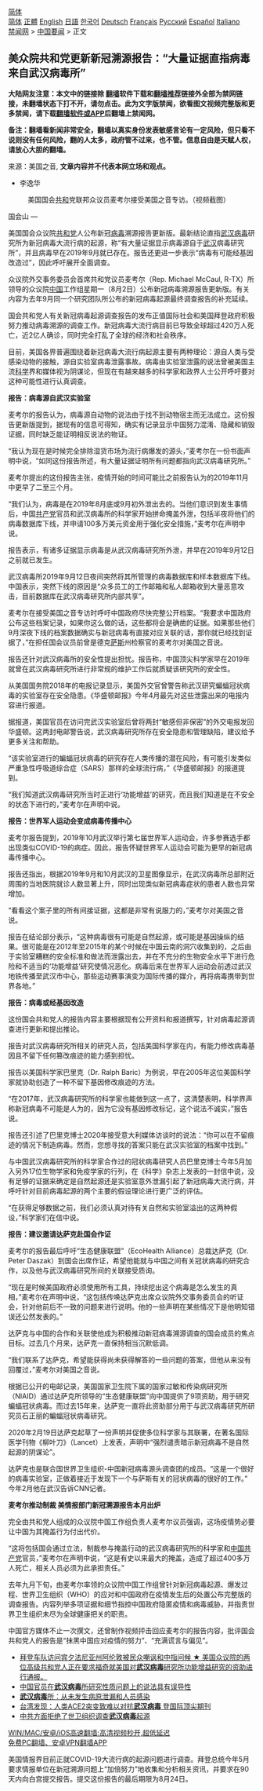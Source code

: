  <!-- 面包屑导航 --> <div class="breadcrumb"><!-- GTranslate: https://gtranslate.io/ -->  <div class="switcher notranslate">  <div class="selected">  <a href="#" onclick="return false;"> 简体</a>  </div>  <div class="option">  <a href="https://www.bannedbook.org" onclick="doGTranslate('zh-CN|zh-CN');jQuery('div.switcher div.selected a').html(jQuery(this).html());return false;" title="简体中文" class="nturl selected"> 简体</a>  <a href="https://www.bannedbook.org/zh-tw/" onclick="doGTranslate('zh-CN|zh-TW');jQuery('div.switcher div.selected a').html(jQuery(this).html());return false;" title="繁體中文" class="nturl"> 正體</a>  <a href="https://www.bannedbook.org/en/" onclick="doGTranslate('zh-CN|en');jQuery('div.switcher div.selected a').html(jQuery(this).html());return false;" title="English" class="nturl"> English</a>  <a href="https://www.bannedbook.org/ja/" onclick="doGTranslate('zh-CN|ja');jQuery('div.switcher div.selected a').html(jQuery(this).html());return false;" title="日本語" class="nturl"> 日語</a>  <a href="https://www.bannedbook.org/ko/" onclick="doGTranslate('zh-CN|ko');jQuery('div.switcher div.selected a').html(jQuery(this).html());return false;" title="한국어" class="nturl"> 한국어</a>  <a href="https://www.bannedbook.org/de/" onclick="doGTranslate('zh-CN|de');jQuery('div.switcher div.selected a').html(jQuery(this).html());return false;" title="Deutsch" class="nturl"> Deutsch</a>  <a href="https://www.bannedbook.org/fr/" onclick="doGTranslate('zh-CN|fr');jQuery('div.switcher div.selected a').html(jQuery(this).html());return false;" title="Français" class="nturl"> Français</a>  <a href="https://www.bannedbook.org/ru/" onclick="doGTranslate('zh-CN|ru');jQuery('div.switcher div.selected a').html(jQuery(this).html());return false;" title="Русский" class="nturl"> Русский</a>  <a href="https://www.bannedbook.org/es/" onclick="doGTranslate('zh-CN|es');jQuery('div.switcher div.selected a').html(jQuery(this).html());return false;" title="Español" class="nturl"> Español</a>  <a href="https://www.bannedbook.org/it/" onclick="doGTranslate('zh-CN|it');jQuery('div.switcher div.selected a').html(jQuery(this).html());return false;" title="Italiano" class="nturl"> Italiano</a>  </div>  </div>      <div class='breadcrumb-sub'><!-- Breadcrumb NavXT 6.3.0 --> <a href="https://www.bannedbook.org/" class="home">禁闻网</a> &gt; <a href="https://www.bannedbook.org/bnews/headline/" class="category">中国要闻</a> &gt; 正文</div></div><h2>美众院共和党更新新冠溯源报告：“大量证据直指病毒来自武汉病毒所”</h2> <p class="notice"><b>大陆网友注意：本文中的链接除 <a href="https://github.com/bannedbook/fanqiang" >翻墙</a>软件下载和<a href="https://github.com/killgcd/justmysocks/blob/master/README.md">翻墙推荐</a>链接外全部为禁网链接，未翻墙状态下打不开，请勿点击。此为文字版禁闻，欲看图文视频完整版和更多禁闻，请下载<a href="https://github.com/bannedbook/fanqiang">翻墙软件或APP</a>后翻墙上禁闻网。</p><p>备注：翻墙看新闻非常安全，翻墙以真实身份发表敏感言论有一定风险，但只看不说则没有任何风险，翻的人太多，政府管不过来，也不管。信息自由是天赋人权，请放心大胆的翻墙。</b></p>  <div class="entry"> <p>来源：美国之音, <strong>文章内容并不代表本网立场和观点。</strong></p> <ul> <li> 李逸华 </li> </ul> <figure> <figcaption> 美国国会<a href="https://www.bannedbook.org/bnews/tag/%E5%85%B1%E5%92%8C/" class="st_tag internal_tag" rel="tag" title="标签 共和 下的日志">共和</a>党联邦众议员麦考尔接受美国之音专访。（视频截图）<br /> </figcaption></figure> <p>国会山 —&nbsp;</p> <p>美国国会众议院<a href="https://www.bannedbook.org/bnews/tag/%e5%85%b1%e5%92%8c%e5%85%9a/" class="st_tag internal_tag" rel="tag" title="标签 共和党 下的日志">共和党</a>人公布新冠<a href="https://www.bannedbook.org/bnews/tag/%e7%97%85%e6%af%92/" class="st_tag internal_tag" rel="tag" title="标签 病毒 下的日志">病毒</a>溯源报告更新版。最新结论直指<a href="https://www.bannedbook.org/bnews/tag/%e6%ad%a6%e6%b1%89%e7%97%85%e6%af%92/" class="st_tag internal_tag" rel="tag" title="标签 武汉病毒 下的日志">武汉病毒</a>研究所为新冠病毒大流行病的起源，称“有大量证据显示病毒源自于<a href="https://www.bannedbook.org/bnews/tag/%e6%ad%a6%e6%b1%89/" class="st_tag internal_tag" rel="tag" title="标签 武汉 下的日志">武汉</a>病毒研究所”，并且病毒早在2019年9月就已存在。报告还更进一步表示“病毒有可能经基因改造过”，因此呼吁展开全面调查。</p> <p>众议院外交事务委员会首席共和党议员麦考尔（Rep. Michael McCaul, R-TX）所领导的众议院<span class='wp_keywordlink_affiliate'><a href="https://www.bannedbook.org/" title="中国" target="_blank">中国</a></span>工作组星期一（8月2日）公布新冠病毒溯源报告更新版。有关内容为去年9月同一个研究团队所公布的新冠病毒起源最终调查报告的补充延续。</p> <p>国会共和党人有关新冠病毒起源调查报告的发布正值国际社会和美国拜登政府积极努力推动病毒溯源的调查工作。新冠病毒大流行病目前已导致全球超过420万人死亡，近2亿人确诊，同时完全打乱了全球的经济和社会秩序。</p> <p>目前，美国各界普遍围绕着新冠病毒大流行病起源主要有两种理论：源自人类与受感染动物的接触，源自实验室病毒泄露事故。病毒由实验室泄露的说法曾被美国主流<span class='wp_keywordlink'><a href="https://www.bannedbook.org/forum11/topic309.html" title="禁片：“科学”的棍子" target="_blank">科学</a></span>界和媒体视为阴谋论，但现在有越来越多的科学家和政界人士公开呼吁要对这种可能性进行认真调查。</p> <p><strong>报告：病毒源自武汉实验室</strong></p> <p>麦考尔的报告认为，病毒源自动物的说法由于找不到动物宿主而无法成立。这份报告更新版提到，据现有的信息可得知，确实有记录显示中国努力混淆、隐藏和销毁证据，同时缺乏能证明相反说法的物证。</p> <p>“我认为现在是时候完全排除湿货市场为流行病爆发的源头，”麦考尔在一份书面声明中说，“如同这份报告所述，有大量证据证明所有问题都指向武汉病毒研究所。”</p> <p>麦考尔提出的这份报告主张，疫情开始的时间可能比之前报告认为的2019年11月中更早了二至三个月。</p> <p>“我们认为，病毒是在2019年8月底或9月初外泄出去的。当他们意识到发生事情后，中国<a href="https://www.bannedbook.org/bnews/tag/%e5%85%b1%e4%ba%a7%e5%85%9a/" class="st_tag internal_tag" rel="tag" title="标签 共产党 下的日志">共产党</a>官员和武汉病毒所的科学家开始拼命掩盖外泄，包括半夜将他们的病毒数据库下线，并申请100多万美元资金用于强化安全措施，”麦考尔在声明中说。</p>  <p>报告表示，有诸多证据显示病毒是从武汉病毒研究所外泄，并早在2019年9月12日之前就已发生。</p> <p>武汉病毒所2019年9月12日夜间突然将其所管理的病毒数据库和样本数据库下线。中国表示，突然下线的原因是“众多员工的工作邮箱和私人邮箱收到大量恶意攻击，目前数据库在武汉病毒研究所内部共享”。</p> <p>麦考尔在接受美国之音专访时呼吁中国政府尽快完整公开档案。“我要求中国政府公布这些档案记录，如果你这么做的话，这些都将会是确凿的证据。如果那些他们9月深夜下线的档案数据确实与新冠病毒有直接对应关联的话，那你就已经找到证据了，”在担任国会议员前曾是德克<span class='wp_keywordlink'><a href="https://www.bannedbook.org/forum5/topic42.html" title="萨斯、诚信与自救" target="_blank">萨斯</a></span>州检察官的麦考尔对美国之音说。</p> <p>报告还针对武汉病毒所的安全性提出担忧。报告称，中国顶尖科学家早在2019年就曾在武汉病毒研究所进行非常规的维护工作后就质疑该研究所的安全性。</p> <p>从美国国务院2018年的电报记录显示，美国外交官曾警告称武汉研究蝙蝠冠状病毒的实验室存在安全隐患。《华盛顿邮报》今年4月最先对这些泄露出来的电报内容进行报道。</p> <p>据报道，美国官员在访问完武汉实验室后曾将两封“敏感但非保密”的外交电报发回华盛顿。这两封电邮警告说，武汉病毒研究所存在安全隐患和管理缺陷，建议给予更多关注和帮助。</p> <p>“该实验室进行的蝙蝠冠状病毒的研究存在人类传播的潜在风险，有可能引发类似严重急性呼吸道综合症（SARS）那样的全球流行病，”《华盛顿邮报》的报道提到。</p> <p>“我们知道武汉病毒研究所当时正进行‘功能增益’的研究，而且我们知道是在不安全的状态下进行的，”麦考尔在声明中说。</p> <p><strong>报告：世界军人运动会变成病毒传播中心</strong></p> <p>麦考尔报告提到，2019年10月武汉举行第七届世界军人运动会，许多参赛选手都出现类似COVID-19的病症。因此，报告怀疑世界军人运动会可能为更早的新冠病毒传播中心。</p> <p>报告还指出，根据2019年9月和10月武汉的卫星图像显示，在武汉病毒所总部附近周围的当地医院就诊人数显著上升，同时出现类似新冠病毒症状的患者人数也异常增加。</p>  <p>“看看这个案子里的所有间接证据，这都是非常有说服力的，”麦考尔对美国之音说。</p> <p>报告在结论部分表示，“这种病毒很有可能是自然起源，或可能是基因操纵的结果。很可能是在2012年至2015年的某个时候在中国云南的洞穴收集到的，之后由于实验室糟糕的安全标准和做法而泄露出去，并在不充分的生物安全水平下进行危险和不适当的‘功能增益’研究使情况恶化。病毒后来在世界军人运动会前透过武汉地铁传播至武汉市中心，那些运动赛事演变为国际传播的媒介，再将病毒携带到世界各地。”</p> <p><strong>报告：病毒或经基因改造</strong></p> <p>这份国会共和党人的报告内容主要根据现有公开资料和报道撰写，针对病毒起源调查进行更新和提出推论。</p> <p>报告对武汉病毒研究所相关的研究人员，包括美国科学家在内，有能力修改病毒基因且不留下任何篡改痕迹的能力感到担忧。</p> <p>报告以美国科学家巴里克（Dr. Ralph Baric）为例说，早在2005年这位美国科学家就协助创造了一种不留下基因修改痕迹的方法。</p> <p>“在2017年，武汉病毒研究所的科学家也能做到这一点了，这清楚表明，科学界声称新冠病毒不可能是人为的，因为它没有基因修改标记，这个说法不诚实，”报告说。</p> <p>报告还引述了巴里克博士2020年接受意大利媒体访谈时的说法：“你可以在不留痕迹的情况下制造病毒。然而，您想寻找的答案只能在武汉实验室的档案中找到。”</p> <p>与中国武汉病毒研究所的科学家合作过的冠状病毒研究人员巴里克博士今年5月加入另外17位生物学家和免疫学家的行列，在《科学》杂志上发表的一封信中说，没有足够的证据来确定是自然起源还是实验室意外泄漏引起了新冠病毒大流行病，并呼吁针对目前病毒起源的两个主要的假设理论进行更广泛的评估。</p> <p>“在获得足够数据之前，我们必须认真对待有关自然和实验室溢出的这两种假设，”科学家们在信中说。</p> <p><strong>报告：建议邀请达萨克赴国会作证</strong></p>  <p>麦考尔的报告最后呼吁“生态健康联盟”（EcoHealth Alliance）总裁达萨克（Dr. Peter Daszak）到国会出席作证，希望他能就与中国之间有关冠状病毒的研究合作，以及他与武汉病毒研究所间的关联接受质询。</p> <p>“现在是时候美国政府必须使用所有工具，持续挖出这个病毒是怎么发生的真相，”麦考尔在声明中说，“这包括传唤达萨克出席众议院外交事务委员会的听证会，针对他前后不一致的问题来进行说明。他的一些声明在某些情况下是他明知错误还公然发表的。”</p> <p>达萨克与中国的合作和关联使他成为积极推动新冠病毒溯源调查的国会成员的焦点目标。过去几个月来，达萨克一直保持相当沉默低调。</p> <p>“我们联系了达萨克，希望能获得尚未获得解答的一些问题的答案，但他从来没有回覆过，”麦考尔对美国之音说。</p> <p>根据已公开的电邮记录，美国国家卫生院下属的国家过敏和传染病研究所（NIAID）通过达萨克所领导的“生态健康联盟”向中国提供了9项资助，用于研究蝙蝠冠状病毒。而过去15年来，达萨克一直将此资助部分用于与武汉病毒研究所研究员石正丽的蝙蝠冠状病毒研究。</p> <p>2020年2月19日达萨克起草了一份声明并促使多位科学家与其联署，在著名国际医学刊物《柳叶刀》（Lancet）上发表，声明中“强烈谴责暗示新冠病毒不是自然起源的阴谋论”。</p> <p>达萨克也是联合国世界卫生组织-中国新冠病毒源头调查团的成员。“这是一个很好的病毒实验室，正做着接近于发现下一个与萨斯有关的冠状病毒的很好的工作。” 今年2月他在武汉告诉CNN记者。</p> <p><strong>麦考尔推动制裁 美情报部门新冠溯源报告本月出炉</strong></p> <p>完全由共和党人组成的众议院中国工作组负责人麦考尔议员强调，这场疫情势必要让中国为其掩盖行为付出代价。</p> <p>“这将包括国会通过立法，制裁参与掩盖行动的武汉病毒研究所的科学家和<a href="https://www.bannedbook.org/bnews/tag/%e4%b8%ad%e5%9b%bd%e5%85%b1%e4%ba%a7%e5%85%9a/" class="st_tag internal_tag" rel="tag" title="标签 中国共产党 下的日志">中国共产党</a>官员，”麦考尔在声明中说，“这是有史以来最大的掩盖，造成了超过400多万人死亡，相关人员必须为此承担责任。”</p> <p>去年九月下旬，由麦考尔率领的众议院中国工作组曾针对新冠病毒起源、爆发过程、世界卫生组织（WHO）的应对和中国政府在疫情发生后的处置公布完整版的调查报告。内容列举多项证据和细节指控中国政府隐匿疫情和病毒威胁，并指责世界卫生组织未尽为全球健康把关的职责。</p>  <p>中国官方媒体不止一次撰文，还曾制作视频抨击回应麦考尔的报告内容，批评国会共和党人的报告是“抹黑中国应对疫情的努力”、“充满谎言与偏见”。</p> <ul class='op-related-articles' title='相关阅读'> <li><a href='https://www.bannedbook.org/bnews/bannedvideo/20210730/1596702.html' target='_blank'>拜登车队访问宾夕法尼亚州阿伦敦被民众嘲讽和中指问候 ★ 美国众议院的两位高级共和党人正在要求福奇就美国对<b>武汉病毒</b>研究所功能增益研究的资助进行通报。</a></li> <li><a href='https://www.bannedbook.org/bnews/headline/20210727/1594802.html' target='_blank'>中国官员在<b>武汉病毒</b>所研究性质问题上的说法具有误导性</a></li> <li><a href='https://www.bannedbook.org/bnews/headline/20210723/1592410.html' target='_blank'><b>武汉病毒</b>所：从未发生病原泄漏和人员感染</a></li> <li><a href='https://www.bannedbook.org/bnews/comments/20210722/1592296.html' target='_blank'>台湾发现：人类ACE2突变致难以对抗<b>武汉病毒</b> 登国际顶尖期刊</a></li> <li><a href='https://www.bannedbook.org/bnews/worldnews/20210722/1592097.html' target='_blank'>中共方面拒绝了世卫组织调查<b>武汉病毒</b>起源</a></li> </ul> <p class="texttj"> <a href="https://github.com/bannedbook/fanqiang/wiki/V2ray%E6%9C%BA%E5%9C%BA" target="_blank">WIN/MAC/安卓/iOS高速翻墙:高清视频秒开,超低延迟</a><br/> <a href="https://github.com/bannedbook/fanqiang/wiki/%E7%A6%81%E9%97%BB%E7%BD%91%E5%AE%89%E5%8D%93%E7%BF%BB%E5%A2%99%E6%96%B0%E9%97%BBAPP" target="_blank">免费PC翻墙、安卓VPN翻墙APP</a></p><p>美国情报界目前正就COVID-19大流行病的起源问题进行调查。拜登总统今年5月要求情报单位在新冠溯源问题上“加倍努力”地收集和分析相关资讯，并要求在90天内向白宫提交报告。提交这份报告的最后期限为8月24日。</p><a name='sharetosocial'></a>  <div style="margin-bottom:5px;padding-bottom:5px;clear:both"> <div id="archive-pix-1" class="banner-ads"> <!-- AuctionX Display platform tag START --> <div id="26318x728x90x621x_ADSLOT2" clicktrack="%%CLICK_URL_ESC%%"></div> <!-- AuctionX Display platform tag END --> </div> <div id="archive-pix-2" class="banner-ads"> <!-- AuctionX Display platform tag START --> <div id="26315x300x250x621x_ADSLOT2" clicktrack="%%CLICK_URL_ESC%%"></div> <!-- AuctionX Display platform tag END --> </div> </div>  <div id="archive-pix-1" class="banner-ads"> <!-- AuctionX Display platform tag START --> <div id="26318x728x90x621x_ADSLOT3" clicktrack="%%CLICK_URL_ESC%%"></div> <!-- AuctionX Display platform tag END --> </div> </div><!--END ENTRY--> 